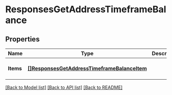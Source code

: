 # ResponsesGetAddressTimeframeBalance

## Properties
Name | Type | Description | Notes
------------ | ------------- | ------------- | -------------
**Items** | [**[]ResponsesGetAddressTimeframeBalanceItem**](responses.GetAddressTimeframeBalanceItem.md) |  | [optional] [default to null]

[[Back to Model list]](../README.md#documentation-for-models) [[Back to API list]](../README.md#documentation-for-api-endpoints) [[Back to README]](../README.md)


